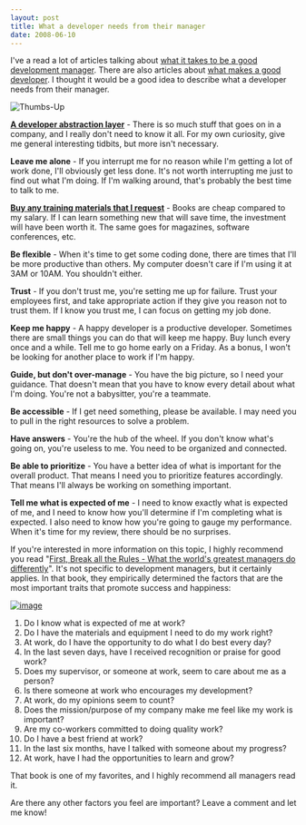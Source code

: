 ```yaml
---
layout: post
title: What a developer needs from their manager
date: 2008-06-10
---
```


I've a read a lot of articles talking about [what it takes to be a good development manager](http://www.aaronlerch.com/blog/2008/04/20/from-developer-to-technical-manager/). There are also articles about [what makes a good developer](http://www.ytechie.com/2008/04/why-im-a-better-software-developer-than-you/). I thought it would be a good idea to describe what a developer needs from their manager.

![Thumbs-Up](thumbs-up.jpg) 

[**A developer abstraction layer**](http://www.joelonsoftware.com/articles/DevelopmentAbstraction.html) - There is so much stuff that goes on in a company, and I really don't need to know it all. For my own curiosity, give me general interesting tidbits, but more isn't necessary. 

**Leave me alone** - If you interrupt me for no reason while I'm getting a lot of work done, I'll obviously get less done. It's not worth interrupting me just to find out what I'm doing. If I'm walking around, that's probably the best time to talk to me. 

[**Buy any training materials that I request**](http://amazon.com/o/ASIN//ytechie-20) - Books are cheap compared to my salary. If I can learn something new that will save time, the investment will have been worth it. The same goes for magazines, software conferences, etc.

**Be flexible** - When it's time to get some coding done, there are times that I'll be more productive than others. My computer doesn't care if I'm using it at 3AM or 10AM. You shouldn't either.

**Trust** - If you don't trust me, you're setting me up for failure. Trust your employees first, and take appropriate action if they give you reason not to trust them. If I know you trust me, I can focus on getting my job done.

**Keep me happy** - A happy developer is a productive developer. Sometimes there are small things you can do that will keep me happy. Buy lunch every once and a while. Tell me to go home early on a Friday. As a bonus, I won't be looking for another place to work if I'm happy.

**Guide, but don't over-manage** - You have the big picture, so I need your guidance. That doesn't mean that you have to know every detail about what I'm doing. You're not a babysitter, you're a teammate.

**Be accessible** - If I get need something, please be available. I may need you to pull in the right resources to solve a problem.

**Have answers** - You're the hub of the wheel. If you don't know what's going on, you're useless to me. You need to be organized and connected.

**Be able to prioritize** - You have a better idea of what is important for the overall product. That means I need you to prioritize features accordingly. That means I'll always be working on something important.

**Tell me what is expected of me** - I need to know exactly what is expected of me, and I need to know how you'll determine if I'm completing what is expected. I also need to know how you're going to gauge my performance. When it's time for my review, there should be no surprises.

If you're interested in more information on this topic, I highly recommend you read "[First, Break all the Rules - What the world's greatest managers do differently](http://www.amazon.com/First-Break-All-Rules-Differently/dp/0684852861/ytechie-20)". It's not specific to development managers, but it certainly applies. In that book, they empirically determined the factors that are the most important traits that promote success and happiness:

[![image](image.png)](http://www.amazon.com/First-Break-All-Rules-Differently/dp/0684852861/ytechie-20) 

1.  Do I know what is expected of me at work?
2.  Do I have the materials and equipment I need to do my work right?
3.  At work, do I have the opportunity to do what I do best every day?
4.  In the last seven days, have I received recognition or praise for good work?
5.  Does my supervisor, or someone at work, seem to care about me as a person?
6.  Is there someone at work who encourages my development?
7.  At work, do my opinions seem to count?
8.  Does the mission/purpose of my company make me feel like my work is important?
9.  Are my co-workers committed to doing quality work?
10.  Do I have a best friend at work?
11.  In the last six months, have I talked with someone about my progress?
12.  At work, have I had the opportunities to learn and grow?  

That book is one of my favorites, and I highly recommend all managers read it.

Are there any other factors you feel are important? Leave a comment and let me know!